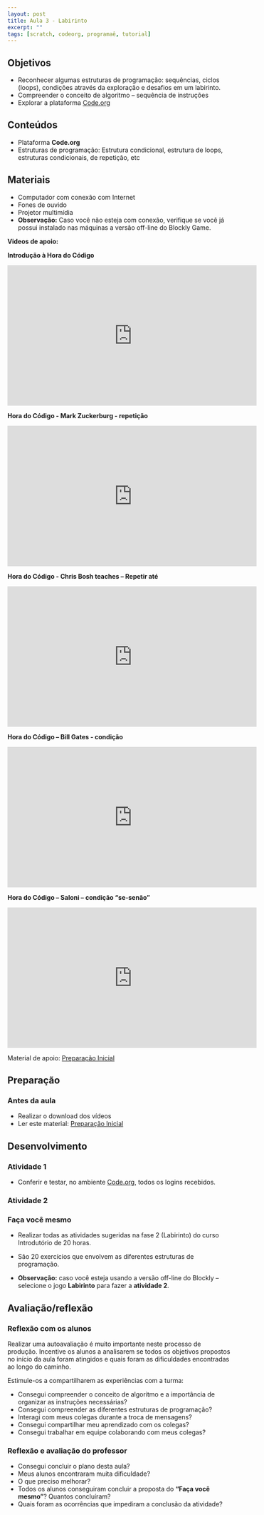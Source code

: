 ```yaml
---
layout: post
title: Aula 3 - Labirinto
excerpt: ""
tags: [scratch, codeorg, programaê, tutorial]
---
```


## Objetivos

 - Reconhecer algumas estruturas de programação: sequências, ciclos (loops), condições  através da exploração e desafios em um labirinto.
 - Compreender o conceito de algoritmo – sequência de instruções
 - Explorar a plataforma [Code.org](http://studio.code.org)

## Conteúdos

 - Plataforma **Code.org**
 - Estruturas de programação: Estrutura condicional, estrutura de loops, estruturas condicionais, de repetição, etc

## Materiais

 - Computador com conexão com Internet
 - Fones de ouvido
 - Projetor multimídia
 - **Observação:** Caso você não esteja com conexão, verifique se você já possui instalado nas máquinas a versão off-line do Blockly Game.

**Videos de apoio:**

**Introdução à Hora do Código**

<iframe width="560" height="315" src="https://www.youtube.com/embed/bQilo5ecSX4" frameborder="0" allowfullscreen></iframe>

**Hora do Código - Mark Zuckerburg - repetição**

<iframe width="560" height="315" src="https://www.youtube.com/embed/mgooqyWMTxk" frameborder="0" allowfullscreen></iframe>

**Hora do Código - Chris Bosh teaches – Repetir até**

<iframe width="560" height="315" src="https://www.youtube.com/embed/G2hdlhDYICw" frameborder="0" allowfullscreen></iframe>

**Hora do Código – Bill Gates - condição**

<iframe width="560" height="315" src="https://www.youtube.com/embed/m2Ux2PnJe6E" frameborder="0" allowfullscreen></iframe>

**Hora do Código – Saloni – condição “se-senão”**

<iframe width="560" height="315" src="https://www.youtube.com/embed/JtL7w6ja5iI" frameborder="0" allowfullscreen></iframe>

  Material de apoio: [Preparação Inicial](/blocos/pdf/PreparacaoInicial.pdf)

## Preparação

### Antes da aula

 - Realizar o download dos vídeos
 - Ler este material: [Preparação Inicial](/blocos/pdf/PreparacaoInicial.pdf)


## Desenvolvimento

### Atividade 1

 - Conferir e testar, no ambiente [Code.org](http://studio.code.org),  todos os logins recebidos.

### Atividade 2

### Faça você mesmo

 - Realizar todas as atividades sugeridas na fase 2 (Labirinto) do curso Introdutório de 20 horas.
  - São 20 exercícios que envolvem as diferentes estruturas de programação.

 - **Observação:** caso você esteja usando a versão off-line do Blockly – selecione o jogo **Labirinto** para fazer a **atividade 2**.


## Avaliação/reflexão

### Reflexão com os alunos

Realizar uma autoavaliação é muito importante neste processo de produção. Incentive os alunos a analisarem se todos os objetivos propostos no início da aula foram atingidos e quais foram as dificuldades encontradas ao longo do caminho.

Estimule-os a compartilharem as experiências com a turma:

 - Consegui compreender o conceito de algoritmo e a importância de organizar as instruções necessárias?
 - Consegui compreender as diferentes estruturas de programação?
 - Interagi com meus colegas durante a troca de mensagens?
 - Consegui compartilhar meu aprendizado com os colegas?
 - Consegui trabalhar em equipe colaborando com meus colegas?


### Reflexão e avaliação do professor

 - Consegui concluir o plano desta aula?
 - Meus alunos encontraram muita dificuldade?
 - O que preciso melhorar?
 - Todos os alunos conseguiram concluir a proposta do **“Faça você mesmo”**? Quantos concluíram?
 - Quais foram as ocorrências que impediram a conclusão da atividade?
